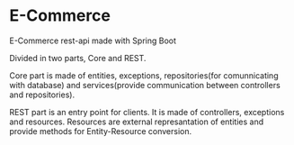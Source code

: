 # E-Commerce
E-Commerce rest-api made with Spring Boot

Divided in two parts, Core and REST.

Core part is made of entities, exceptions, repositories(for comunnicating with database) and services(provide communication between controllers and repositories).

REST part is an entry point for clients. It is made of controllers, exceptions and resources. Resources are external represantation of entities and provide methods for Entity-Resource conversion.
